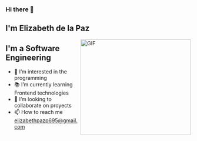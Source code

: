 ### Hi there 👋<h2> I'm Elizabeth de la Paz</h2>

<img align="right" alt="GIF" height="260px" width="300px" src="https://media.giphy.com/media/Ho8klqe5oPLa8g6BNe/giphy.gif" />

## I'm a Software Engineering 

- 👀 I’m interested in the programming
- 📚 I’m currently learning Frontend technologies
- 💞️ I’m looking to collaborate on proyects
- 📫 How to reach me  elizabethpazp695@gmail.com

<!---
elizabthpazp/elizabthpazp is a ✨ special ✨ repository because its `README.md` (this file) appears on your GitHub profile.
You can click the Preview link to take a look at your changes.
--->
